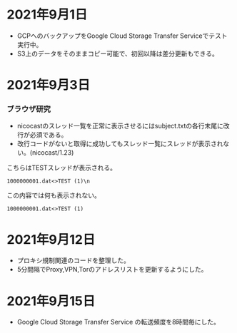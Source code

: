 # 2021年9月1日

- GCPへのバックアップをGoogle Cloud Storage Transfer Serviceでテスト実行中。
- S3上のデータをそのままコピー可能で、初回以降は差分更新もできる。

# 2021年9月3日

### ブラウザ研究

- nicocastのスレッド一覧を正常に表示させるにはsubject.txtの各行末尾に改行が必須である。
- 改行コードがないと取得に成功してもスレッド一覧にスレッドが表示されない。(nicocast/1.23)

こちらはTESTスレッドが表示される。
```text
1000000001.dat<>TEST (1)\n
```

この内容では何も表示されない。
```
1000000001.dat<>TEST (1)
```

# 2021年9月12日

- プロキシ規制関連のコードを整理した。
- 5分間隔でProxy,VPN,Torのアドレスリストを更新するようにした。

# 2021年9月15日

- Google Cloud Storage Transfer Service の転送頻度を8時間毎にした。
